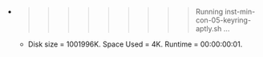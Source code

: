 * >>>>>>>>> Running inst-min-con-05-keyring-aptly.sh ...
  * Disk size = 1001996K. Space Used = 4K. Runtime = 00:00:00:01.
